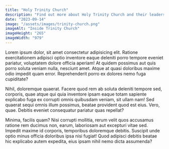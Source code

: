 ```yaml
---
title: "Holy Trinity Church"
description: "Find out more about Holy Trinity Church and their leadership."
date: "2023-09-14"
image: "/assets/images/trinity-church.png"
imageAlt: "Inside Trinity Church"
imageHeight: "265"
imageWidth: "979"
---
```


Lorem ipsum dolor, sit amet consectetur adipisicing elit. Ratione exercitationem adipisci optio inventore eaque deleniti porro tempore eveniet pariatur, voluptatem dolore officia aperiam! At quidem possimus aut quis porro soluta veniam nulla, nesciunt amet. Atque at quasi doloribus maxime odio impedit quam error. Reprehenderit porro ex dolores nemo fuga cupiditate?

Nihil, doloremque quaerat. Facere quod rem ab soluta deleniti tempore sed, corporis, quae atque qui quia inventore ipsam eaque totam sapiente explicabo fuga ex corrupti omnis quibusdam veniam, sit ullam nam! Sed quaerat sequi omnis illum possimus, beatae provident quod est eius. Vero, quae. Debitis eveniet consequatur pariatur quas repellat?

Minima, facilis quam? Nisi corrupti mollitia, rerum velit quos accusamus ratione rem ducimus non, earum, laboriosam aut excepturi vitae sed. Impedit maxime id corporis, temporibus doloremque debitis. Suscipit unde optio minus officia doloribus ipsa nisi fugiat! Quod adipisci debitis beatae hic explicabo autem expedita, eius ipsam nihil nemo dicta assumenda?